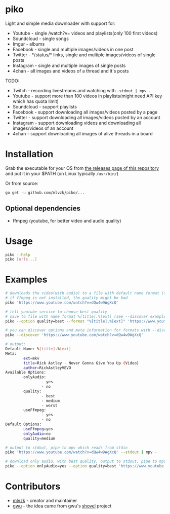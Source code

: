 # piko

Light and simple media downloader with support for:
- Youtube - single /watch?v= videos and playlists(only 100 first videos)
- Soundcloud - single songs
- Imgur - albums
- Facebook - single and multiple images/videos in one post
- Twitter - \*/status/\* links, single and multiple images/videos of single posts
- Instagram - single and multiple images of single posts
- 4chan - all images and videos of a thread and it's posts

TODO:
- Twitch - recording livestreams and watching with `-stdout | mpv -`
- Youtube - support more than 100 videos in playlists(might need API key which has quota limit)
- Soundcloud - support playlists
- Facebook - support downloading all images/videos posted by a page
- Twitter - support downloading all images/videos posted by an account
- Instagram - support downloading videos and downloading all images/videos of an account
- 4chan - support downloading all images of alive threads in a board

# Installation

Grab the executable for your OS from [the releases page of this repository](https://github.com/mlvzk/piko/releases) and put it in your $PATH (on Linux typically `/usr/bin/`)

Or from source:
```sh
go get -u github.com/mlvzk/piko/...
```

## Optional dependencies

- ffmpeg (youtube, for better video and audio quality)

# Usage

```sh
piko --help
piko [urls...]
```

# Examples

```sh
# downloads the video(with audio) to a file with default name format (see --discover example below)
# if ffmpeg is not installed, the quality might be bad
piko 'https://www.youtube.com/watch?v=dQw4w9WgXcQ'
```

```sh
# tell youtube service to choose best quality
# save to file with name format %[title].%[ext] (see --discover example below)
piko --option quality=best --format "%[title].%[ext]" 'https://www.youtube.com/watch?v=dQw4w9WgXcQ'
```

```sh
# you can discover options and meta information for formats with --discover flag
piko --discover 'https://www.youtube.com/watch?v=dQw4w9WgXcQ'

# output:
Default Name: %[title].%[ext]
Meta:
        ext=mkv
        title=Rick Astley - Never Gonna Give You Up (Video)
        author=RickAstleyVEVO
Available Options:
        onlyAudio:
                - yes
                - no
        quality:
                - best
                - medium
                - worst
        useFfmpeg:
                - yes
                - no
Default Options:
        useFfmpeg=yes
        onlyAudio=no
        quality=medium
```

```sh
# output to stdout, pipe to mpv which reads from stdin
piko 'https://www.youtube.com/watch?v=dQw4w9WgXcQ' --stdout | mpv -
```

```sh
# download only audio, with best quality, output to stdout, pipe to mpv which reads from stdin
piko --option onlyAudio=yes --option quality=best 'https://www.youtube.com/watch?v=dQw4w9WgXcQ' --stdout | mpv -
```

# Contributors

- [mlvzk](https://github.com/mlvzk) - creator and maintainer
- [gwu](https://github.com/gwimm) - the idea came from gwu's [shovel](http://gitlab.com/gwu/shovel) project
